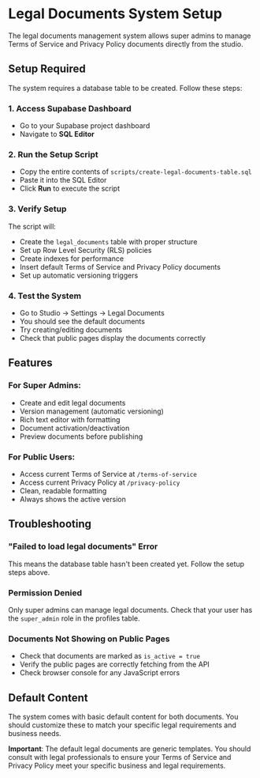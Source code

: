 # Legal Documents System Setup

The legal documents management system allows super admins to manage Terms of Service and Privacy Policy documents directly from the studio.

## Setup Required

The system requires a database table to be created. Follow these steps:

### 1. Access Supabase Dashboard

- Go to your Supabase project dashboard
- Navigate to **SQL Editor**

### 2. Run the Setup Script

- Copy the entire contents of `scripts/create-legal-documents-table.sql`
- Paste it into the SQL Editor
- Click **Run** to execute the script

### 3. Verify Setup

The script will:

- Create the `legal_documents` table with proper structure
- Set up Row Level Security (RLS) policies
- Create indexes for performance
- Insert default Terms of Service and Privacy Policy documents
- Set up automatic versioning triggers

### 4. Test the System

- Go to Studio → Settings → Legal Documents
- You should see the default documents
- Try creating/editing documents
- Check that public pages display the documents correctly

## Features

### For Super Admins:

- Create and edit legal documents
- Version management (automatic versioning)
- Rich text editor with formatting
- Document activation/deactivation
- Preview documents before publishing

### For Public Users:

- Access current Terms of Service at `/terms-of-service`
- Access current Privacy Policy at `/privacy-policy`
- Clean, readable formatting
- Always shows the active version

## Troubleshooting

### "Failed to load legal documents" Error

This means the database table hasn't been created yet. Follow the setup steps above.

### Permission Denied

Only super admins can manage legal documents. Check that your user has the `super_admin` role in the profiles table.

### Documents Not Showing on Public Pages

- Check that documents are marked as `is_active = true`
- Verify the public pages are correctly fetching from the API
- Check browser console for any JavaScript errors

## Default Content

The system comes with basic default content for both documents. You should customize these to match your specific legal requirements and business needs.

**Important**: The default legal documents are generic templates. You should consult with legal professionals to ensure your Terms of Service and Privacy Policy meet your specific business and legal requirements.
